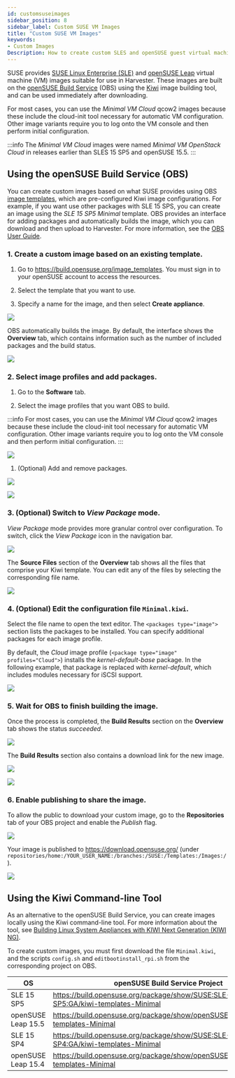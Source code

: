 ```yaml
---
id: customsuseimages
sidebar_position: 8
sidebar_label: Custom SUSE VM Images
title: "Custom SUSE VM Images"
keywords:
- Custom Images
Description: How to create custom SLES and openSUSE guest virtual machine images
---
```


<head>
  <link rel="canonical" href="https://docs.harvesterhci.io/v1.3/advanced/customsuseimages"/>
</head>

SUSE provides [SUSE Linux Enterprise (SLE)](https://www.suse.com/download/sles/) and [openSUSE Leap](https://get.opensuse.org/leap/) virtual machine (VM) images suitable for use in Harvester. These images are built on the [openSUSE Build Service](https://build.opensuse.org/) (OBS) using the [Kiwi](https://osinside.github.io/kiwi/) image building tool, and can be used immediately after downloading.

For most cases, you can use the *Minimal VM Cloud* qcow2 images because these include the cloud-init tool necessary for automatic VM configuration. Other image variants require you to log onto the VM console and then perform initial configuration.

:::info
The *Minimal VM Cloud* images were named *Minimal VM OpenStack Cloud* in releases earlier than SLES 15 SP5 and openSUSE 15.5.
:::

## Using the openSUSE Build Service (OBS)

You can create custom images based on what SUSE provides using OBS [image templates](https://build.opensuse.org/image_templates), which are pre-configured Kiwi image configurations. For example, if you want use other packages with SLE 15 SPS, you can create an image using the *SLE 15 SP5 Minimal* template. OBS provides an interface for adding packages and automatically builds the image, which you can download and then upload to Harvester. For more information, see the [OBS User Guide](https://openbuildservice.org/help/manuals/obs-user-guide/).

### 1. Create a custom image based on an existing template.

1. Go to https://build.opensuse.org/image_templates. You must sign in to your openSUSE account to access the resources.

1. Select the template that you want to use.

1. Specify a name for the image, and then select **Create appliance**.

![](/img/v1.3/advanced/custom-vm-01-select-template.png)

OBS automatically builds the image. By default, the interface shows the **Overview** tab, which contains information such as the number of included packages and the build status.

![](/img/v1.3/advanced/custom-vm-02-image-overview.png)

### 2. Select image profiles and add packages.

1. Go to the **Software** tab.

1. Select the image profiles that you want OBS to build.

  :::info
  For most cases, you can use the *Minimal VM Cloud* qcow2 images because these include the cloud-init tool necessary for automatic VM configuration. Other image variants require you to log onto the VM console and then perform initial configuration.
  :::

![](/img/v1.3/advanced/custom-vm-03-image-software.png)

1. (Optional) Add and remove packages.

![](/img/v1.3/advanced/custom-vm-04-image-software-packages.png)

![](/img/v1.3/advanced/custom-vm-05-image-software-add-package.png)

### 3. (Optional) Switch to *View Package* mode.

*View Package* mode provides more granular control over configuration. To switch, click the *View Package* icon in the navigation bar.

![](/img/v1.3/advanced/custom-vm-06-view-package.png)

The **Source Files** section of the **Overview** tab shows all the files that comprise your Kiwi template. You can edit any of the files by selecting the corresponding file name.

![](/img/v1.3/advanced/custom-vm-07-view-package-details.png)

### 4. (Optional) Edit the configuration file `Minimal.kiwi`.

Select the file name to open the text editor. The `<packages type="image">` section lists the packages to be installed. You can specify additional packages for each image profile.

By default, the *Cloud* image profile (`<package type="image" profiles="Cloud">`) installs the *kernel-default-base* package. In the following example, that package is replaced with *kernel-default*, which includes modules necessary for iSCSI support.

![](/img/v1.3/advanced/custom-vm-08-edit-kiwi-config.png)

### 5. Wait for OBS to finish building the image.

Once the process is completed, the **Build Results** section on the **Overview** tab shows the status *succeeded*.

![](/img/v1.3/advanced/custom-vm-09-build-succeeded.png)

The **Build Results** section also contains a download link for the new image.

![](/img/v1.3/advanced/custom-vm-10-binaries-link.png)

![](/img/v1.3/advanced/custom-vm-11-binaries-download.png)

### 6. Enable publishing to share the image.

To allow the public to download your custom image, go to the **Repositories** tab of your OBS project and enable the *Publish* flag.

![](/img/v1.3/advanced/custom-vm-12-project-publish-repositories.png)

Your image is published to https://download.opensuse.org/ (under `repositories/home:/YOUR_USER_NAME:/branches:/SUSE:/Templates:/Images:/`).

![](/img/v1.3/advanced/custom-vm-13-download.openuse.org.png)

## Using the Kiwi Command-line Tool

As an alternative to the openSUSE Build Service, you can create images locally using the Kiwi command-line tool. For more information about the tool, see [Building Linux System Appliances with KIWI Next Generation (KIWI NG)](https://documentation.suse.com/appliance/kiwi-9/html/kiwi/index.html).

To create custom images, you must first download the file `Minimal.kiwi`, and the scripts `config.sh` and `editbootinstall_rpi.sh` from the corresponding project on OBS.

| OS                 | openSUSE Build Service Project                                                                       |
| -------------------|-----------------------------------------------------------------------------------|
| SLE 15 SP5         | https://build.opensuse.org/package/show/SUSE:SLE-15-SP5:GA/kiwi-templates-Minimal |
| openSUSE Leap 15.5 | https://build.opensuse.org/package/show/openSUSE:Leap:15.5/kiwi-templates-Minimal |
| SLE 15 SP4         | https://build.opensuse.org/package/show/SUSE:SLE-15-SP4:GA/kiwi-templates-Minimal |
| openSUSE Leap 15.4 | https://build.opensuse.org/package/show/openSUSE:Leap:15.4/kiwi-templates-Minimal |
